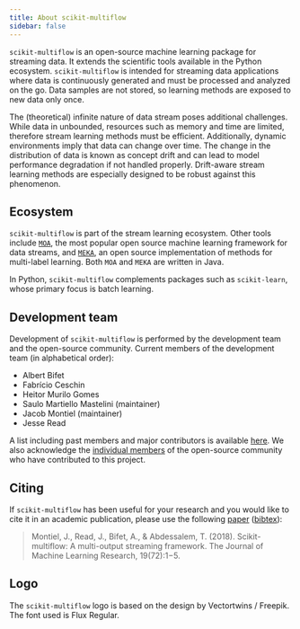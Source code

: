 ```yaml
---
title: About scikit-multiflow
sidebar: false
---
```


`scikit-multiflow` is an open-source machine learning package for streaming data. It extends the scientific tools available in the Python ecosystem. `scikit-multiflow` is intended for streaming data applications where data is continuously generated and must be processed and analyzed on the go. Data samples are not stored, so learning methods are exposed to new data only once.

The (theoretical) infinite nature of data stream poses additional challenges. While data in unbounded, resources such as memory and time are limited, therefore stream learning methods must be efficient. Additionally, dynamic environments imply that data can change over time. The change in the distribution of data is known as concept drift and can lead to model performance degradation if not handled properly. Drift-aware stream learning methods are especially designed to be robust against this phenomenon.

## Ecosystem

`scikit-multiflow` is part of the stream learning ecosystem. Other tools include [`MOA`](https://moa.cms.waikato.ac.nz/), the most popular open source  machine learning framework for data streams, and [`MEKA`](http://meka.sourceforge.net/), an open source implementation of methods for multi-label learning. Both `MOA` and `MEKA` are written in Java.

In Python, `scikit-multiflow` complements packages such as `scikit-learn`, whose primary focus is batch learning.

## Development team
Development of  `scikit-multiflow` is performed by the development team and the open-source community. Current members of the development team (in alphabetical order):

* Albert Bifet
* Fabrício Ceschin
* Heitor Murilo Gomes
* Saulo Martiello Mastelini (maintainer)
* Jacob Montiel (maintainer)
* Jesse Read

A list including past members and major contributors is available [here](https://github.com/scikit-multiflow/scikit-multiflow/blob/master/AUTHORS.md). We also acknowledge the [individual members](https://github.com/scikit-multiflow/scikit-multiflow/graphs/contributors) of the open-source community who have contributed to this project.

## Citing

If `scikit-multiflow` has been useful for your research and you would like to cite it in an academic publication, please use the following [paper](http://jmlr.org/papers/v19/18-251.html) ([bibtex](misc/skmultiflow.bib)):

> Montiel, J., Read, J., Bifet, A., & Abdessalem, T. (2018). Scikit-multiflow: A multi-output streaming framework. The Journal of Machine Learning Research, 19(72):1−5.

## Logo

The `scikit-multiflow` logo is based on the design by Vectortwins / Freepik. The font used is Flux Regular.